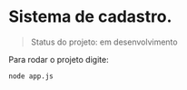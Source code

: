 # Sistema de cadastro.
> Status do projeto: em desenvolvimento

Para rodar o projeto digite:
```
node app.js
```
